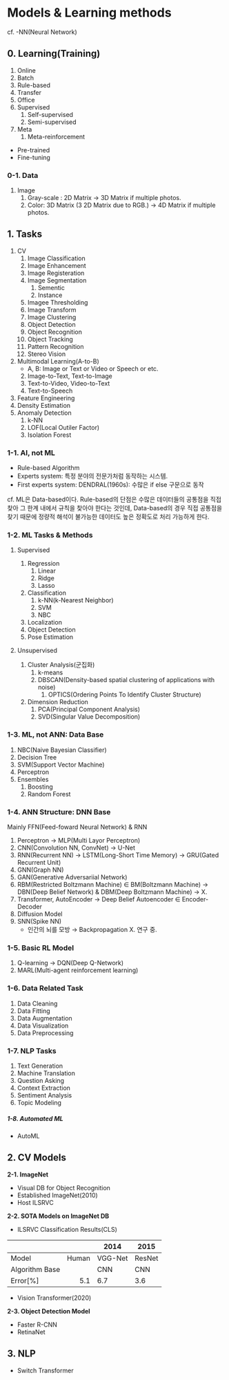 # Models & Learning methods
cf. -NN(Neural Network)
## 0. Learning(Training)
1. Online
2. Batch
3. Rule-based
4. Transfer
5. Office
6. Supervised
	1. Self-supervised
	2. Semi-supervised
7. Meta
	1. Meta-reinforcement

- Pre-trained
- Fine-tuning

### 0-1. Data
1. Image
	1. Gray-scale : 2D Matrix → 3D Matrix if multiple photos.
	2. Color: 3D Matrix (3 2D Matrix due to RGB.) → 4D Matrix if multiple photos.
## 1. Tasks
1. CV
	1. Image Classification
	2. Image Enhancement
	3. Image Registeration
	4. Image Segmentation
		1. Sementic
		2. Instance
	5. Imagee Thresholding
	6. Image Transform
	7. Image Clustering
	8. Object Detection
	9. Object Recognition
	10. Object Tracking
	11. Pattern Recognition
	12. Stereo Vision
2.  Multimodal Learning(A-to-B)
	- A, B: Image or Text or Video or Speech or etc.
	2. Image-to-Text, Text-to-Image
	3. Text-to-Video, Video-to-Text
	4. Text-to-Speech
3.  Feature Engineering
4.  Density Estimation
5.  Anomaly Detection
	1. k-NN
	2. LOF(Local Outiler Factor)
	3. Isolation Forest
### 1-1. AI, not ML
- Rule-based Algorithm
- Experts system: 특정 분야의 전문가처럼 동작하는 시스템.
 - First experts system: DENDRAL(1960s): 수많은 if else 구문으로 동작

cf. ML은 Data-based이다. Rule-based의 단점은 수많은 데이터들의 공통점을 직접 찾아 그 한계 내에서 규칙을 찾아야 한다는 것인데, Data-based의 경우 직접 공통점을 찾기 때문에 정량적 해석이 불가능한 데이터도 높은 정확도로 처리 가능하게 한다. 
### 1-2. ML Tasks & Methods
1. Supervised
	1. Regression
		1. Linear
		2. Ridge
		3. Lasso
	2. Classification
		1. k-NN(k-Nearest Neighbor)
		2. SVM
		3. NBC
	3. Localization
	4. Object Detection
	5. Pose Estimation
	
2. Unsupervised
	1. Cluster Analysis(군집화)
		1. k-means
		2. DBSCAN(Density-based spatial clustering of applications with noise)
			1. OPTICS(Ordering Points To Identify Cluster Structure)
	2. Dimension Reduction
		1. PCA(Principal Component Analysis)
		2. SVD(Singular Value Decomposition)

### 1-3. ML, not ANN: Data Base
1. NBC(Naive Bayesian Classifier)
2. Decision Tree
3. SVM(Support Vector Machine)
4. Perceptron
5. Ensembles
	1. Boosting
	2. Random Forest

### 1-4. ANN Structure: DNN Base
Mainly FFN(Feed-foward Neural Network) & RNN

1. Perceptron → MLP(Multi Layor Perceptron)
3. CNN(Convolution NN, ConvNet) → U-Net
4. RNN(Recurrent NN) → LSTM(Long-Short Time Memory) → GRU(Gated Recurrent Unit)
5. GNN(Graph NN)
6. GAN(Generative Adversariial Network)
7. RBM(Restricted Boltzmann Machine) $\in$ BM(Boltzmann Machine)  → DBN(Deep Belief Network) & DBM(Deep Boltzmann Machine) → X.
10. Transformer, AutoEncoder → Deep Belief Autoencoder $\in$ Encoder-Decoder
13. Diffusion Model
14. SNN(Spike NN)
	- 인간의 뇌를 모방 → Backpropagation X. 연구 중.
### 1-5. Basic RL Model
1. Q-learning → DQN(Deep Q-Network)
2. MARL(Multi-agent reinforcement learning)

### 1-6. Data Related Task
1. Data Cleaning
2. Data Fitting
3. Data Augmentation
4. Data Visualization
5. Data Preprocessing
### 1-7. NLP Tasks
1. Text Generation
2. Machine Translation
3. Question Asking
4. Context Extraction
5. Sentiment Analysis
6. Topic Modeling

##### 1-8. Automated ML
- AutoML
## 2. CV Models
 **2-1. ImageNet**
 - Visual DB for Object Recognition
 - Established ImageNet(2010)
 - Host ILSRVC
 
 **2-2. SOTA Models on ImageNet DB**
 - ILSRVC Classification Results(CLS)

|                |       | 2014    | 2015   |
| :------------- | ----: | ------- | ------ |
| Model          | Human | VGG-Net | ResNet |
| Algorithm Base |       | CNN     | CNN    |
| Error[%]       |   5.1 | 6.7     | 3.6    |
- Vision Transformer(2020)

**2-3. Object Detection Model**
- Faster R-CNN
- RetinaNet

## 3. NLP
- Switch Transformer
